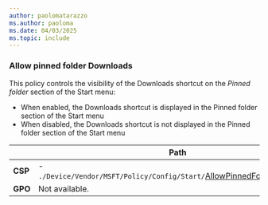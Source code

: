 ```yaml
---
author: paolomatarazzo
ms.author: paoloma
ms.date: 04/03/2025
ms.topic: include
---
```


### Allow pinned folder Downloads

This policy controls the visibility of the Downloads shortcut on the *Pinned folder* section of the Start menu:

- When enabled, the Downloads shortcut is displayed in the Pinned folder section of the Start menu
- When disabled, the Downloads shortcut is not displayed in the Pinned folder section of the Start menu

|  | Path |
|--|--|
| **CSP** | - `./Device/Vendor/MSFT/Policy/Config/Start/`[AllowPinnedFolderDownloads](/windows/client-management/mdm/policy-csp-start#allowpinnedfolderdownloads) |
| **GPO** | Not available. |
